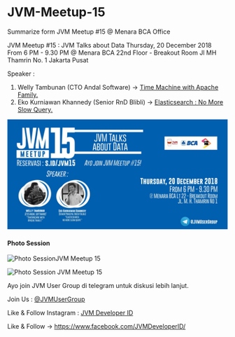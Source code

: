 # JVM-Meetup-15
Summarize form JVM Meetup #15 @ Menara BCA Office

JVM Meetup #15 : JVM Talks about Data
Thursday, 20 December 2018
From 6 PM - 9.30 PM
@ Menara BCA 22nd Floor - Breakout Room
Jl MH Thamrin No. 1 Jakarta Pusat

Speaker :

1. Welly Tambunan (CTO Andal Software) -> [Time Machine with Apache Family.](https://drive.google.com/open?id=1oZIB5WnVroojak762l--r20cBBc1y5-G)
2. Eko Kurniawan Khannedy (Senior RnD Blibli) -> [Elasticsearch : No More Slow Query.](https://drive.google.com/open?id=1fyt9GC7GA6VvthcHhO1BgaAC8Vd1FuhM)

![Poster JVM Meetup 15](img/jvm15_poster.jpg "Poster JVM Meetup 15")

#### Photo Session

![Photo SessionJVM Meetup 15](img/jvm15_01.jpg "Photo Session JVM Meetup 15")

![Photo Session JVM Meetup 15](img/jvm15_02.jpg "Photo Session JVM Meetup 15")

Ayo join JVM User Group di telegram untuk diskusi lebih lanjut.

Join Us : [@JVMUserGroup](http://t.me/JVMUserGroup)

Like & Follow Instagram : [JVM Developer ID](http://instagram.com/jvmdeveloperid)

Like & Follow -> https://www.facebook.com/JVMDeveloperID/